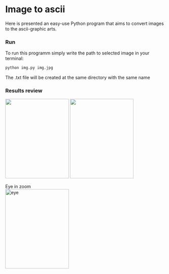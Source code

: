 # Image to ascii
Here is presented an easy-use Python program that aims to convert images to the ascii-graphic arts.
### Run
To run this programm simply write the path to selected image in your terminal:
```bash
python img.py img.jpg
```
The .txt file will be created at the same directory with the same name
### Results review
<p><img src="D:\Programming\client-server\Img_to_ascii\scr\img.jpg" width="200" height="250">
<img src="D:\Programming\client-server\Img_to_ascii\scr\txt_image.png" width="200" height="250">
<figcaption>Eye in zoom</figcaption>
<img src="D:\Programming\client-server\Img_to_ascii\scr\eye.png" width="200" height="250" alt="eye">

